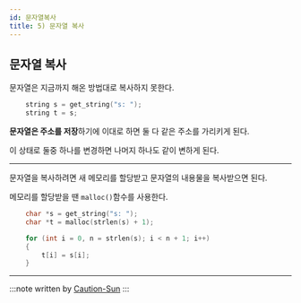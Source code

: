 ```yaml
---
id: 문자열복사
title: 5) 문자열 복사
---
```


## 문자열 복사
문자열은 지금까지 해온 방법대로 복사하지 못한다.
```c
    string s = get_string("s: ");
    string t = s;
```
**문자열은 주소를 저장**하기에 이대로 하면 둘 다 같은 주소를 가리키게 된다.

이 상태로 둘중 하나를 변경하면 나머지 하나도 같이 변하게 된다.

---

문자열을 복사하려면 새 메모리를 할당받고 문자열의 내용물을 복사받으면 된다.

메모리를 할당받을 땐 `malloc()`함수를 사용한다.

```c
    char *s = get_string("s: ");
    char *t = malloc(strlen(s) + 1);

    for (int i = 0, n = strlen(s); i < n + 1; i++)
    {
        t[i] = s[i];
    }
```

---


:::note
written by [Caution-Sun](https://github.com/Caution-Sun)
:::
